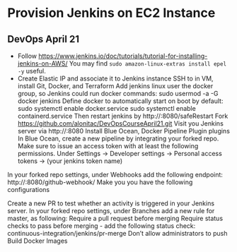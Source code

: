 # Provision Jenkins on EC2 Instance
## DevOps April 21
- Follow https://www.jenkins.io/doc/tutorials/tutorial-for-installing-jenkins-on-AWS/
You may find `sudo amazon-linux-extras install epel -y` useful.
- Create Elastic IP and associate it to Jenkins instance
SSH to in VM, install Git, Docker, and Terraform
Add jenkins linux user the docker group, so Jenkins could run docker commands:
sudo usermod -a -G docker jenkins
Define docker to automatically start on boot by default:
sudo systemctl enable docker.service
sudo systemctl enable containerd.service
Then restart jenkins by http://<ip>:8080/safeRestart
Fork https://github.com/alonitac/DevOpsCourseApril21.git
Visit you Jenkins server via http://<ip>:8080
Install Blue Ocean, Docker Pipeline Plugin plugins
In Blue Ocean, create a new pipeline by integrating your forked repo.
Make sure to issue an access token with at least the following permissions. Under Settings ->  Developer settings -> Personal access tokens -> (your jenkins token name)

In your forked repo settings, under Webhooks add the following endpoint:
http://<ip>:8080/github-webhook/
Make you you have the following configurations

Create a new PR to test whether an activity is triggered in your Jenkins server.
In your forked repo settings, under Branches add a new rule for master, as following:
Require a pull request before merging
Require status checks to pass before merging - add the following status check: continuous-integration/jenkins/pr-merge
Don’t allow administrators to push
Build Docker Images 

